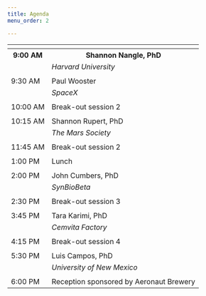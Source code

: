 ```yaml
---
title: Agenda
menu_order: 2

---
```


<table class="tg">
  
  <tr>
    <th class="tg-up7l"> </th>
    <th class="tg-ljh4"> </th>
  </tr>
  <tr>
    <th class="tg-up7l">9:00 AM</th>
    <th class="tg-ljh4">Shannon Nangle, PhD</th>
  </tr>
  <tr>
    <td class="tg-up7l"></td>
    <td class="tg-ljh4"><span style="font-style:italic">Harvard University</span></td>
  </tr>
  <tr>
    <td class="tg-up7l"></td>
    <td class="tg-ljh4"></td>
  </tr>
  <tr>
    <td class="tg-up7l">9:30 AM</td>
    <td class="tg-ljh4">Paul Wooster</td>
  </tr>
  <tr>
    <td class="tg-up7l"></td>
    <td class="tg-ljh4"><span style="font-style:italic">SpaceX</span></td>
  </tr>
  <tr>
    <td class="tg-up7l"></td>
    <td class="tg-ljh4"></td>
  </tr>
  <tr>
    <td class="tg-up7l">10:00 AM</td>
    <td class="tg-ljh4">Break-out session 2</td>
  </tr>
  <tr>
    <td class="tg-up7l"></td>
    <td class="tg-ljh4"></td>
  </tr>
  <tr>
    <td class="tg-up7l">10:15 AM</td>
    <td class="tg-ljh4">Shannon Rupert, PhD</td>
  </tr>
  <tr>
    <td class="tg-up7l"></td>
    <td class="tg-ljh4"><span style="font-style:italic">The Mars Society</span></td>
  </tr>
  <tr>
    <td class="tg-up7l"></td>
    <td class="tg-ljh4"></td>
  </tr>
  <tr>
    <td class="tg-up7l">11:45 AM</td>
    <td class="tg-ljh4">Break-out session 2</td>
  </tr>
  <tr>
    <td class="tg-up7l"></td>
    <td class="tg-ljh4"></td>
  </tr>
  <tr>
    <td class="tg-up7l">1:00 PM</td>
    <td class="tg-ljh4">Lunch </td>
  </tr>
  <tr>
    <td class="tg-up7l"></td>
    <td class="tg-ljh4"></td>
  </tr>
  <tr>
    <td class="tg-up7l">2:00 PM</td>
    <td class="tg-ljh4">John Cumbers, PhD<br></td>
  </tr>
  <tr>
    <td class="tg-up7l"></td>
    <td class="tg-ljh4"><span style="font-style:italic">SynBioBeta</span></td>
  </tr>
  <tr>
    <td class="tg-up7l"></td>
    <td class="tg-ljh4"></td>
  </tr>
  <tr>
    <td class="tg-up7l">2:30 PM</td>
    <td class="tg-ljh4">Break-out session 3</td>
  </tr>
  <tr>
    <td class="tg-up7l"></td>
    <td class="tg-ljh4"></td>
  </tr>
  <tr>
    <td class="tg-up7l">3:45 PM</td>
    <td class="tg-ljh4">Tara Karimi, PhD</td>
  </tr>
  <tr>
    <td class="tg-up7l"></td>
    <td class="tg-ljh4"><span style="font-style:italic">Cemvita Factory</span></td>
  </tr>
  <tr>
    <td class="tg-up7l"></td>
    <td class="tg-ljh4"></td>
  </tr>
  <tr>
    <td class="tg-up7l">4:15 PM</td>
    <td class="tg-ljh4">Break-out session 4</td>
  </tr>
  <tr>
    <td class="tg-up7l"></td>
    <td class="tg-ljh4"></td>
  </tr>
  <tr>
    <td class="tg-up7l">5:30 PM</td>
    <td class="tg-ljh4">Luis Campos, PhD</td>
  </tr>
  <tr>
    <td class="tg-up7l"></td>
    <td class="tg-ljh4"><span style="font-style:italic">University of New Mexico</span></td>
  </tr>
  <tr>
    <td class="tg-up7l"></td>
    <td class="tg-ljh4"></td>
  </tr>
  <tr>
    <td class="tg-up7l">6:00 PM</td>
    <td class="tg-ljh4">Reception sponsored by Aeronaut Brewery<br></td>
  </tr>

</table>

